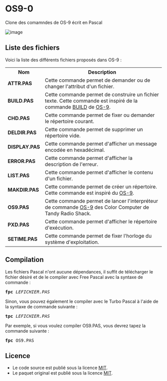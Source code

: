 # OS9-0
Clone des comamndes de OS-9 écrit en Pascal

![image](https://user-images.githubusercontent.com/11842176/160869302-3bc16cf6-ef68-4752-83a9-822abcf0ba89.png)

<h2>Liste des fichiers</h2>

Voici la liste des différents fichiers proposés dans OS-9 :

<table>
		<tr>
			<th>Nom</th>
			<th>Description</th>	
		</tr>
		<tr>
			<td><b>ATTR.PAS</b></td>
			<td>Cette commande permet de demander ou de changer l'attribut d'un fichier.</td>
		</tr>
      <tr>
			<td><b>BUILD.PAS</b></td>
			<td>Cette commande permet de construire un fichier texte. Cette commande est inspiré de la commande <a href="https://www.gladir.com/OS/OS9/build.htm">BUILD</a> de <a href="https://www.gladir.com/OS/OS9/intro.htm">OS-9</a>.</td>
		</tr>		
	   <tr>
			<td><b>CHD.PAS</b></td>
			<td>Cette commande permet de fixer ou demander le répertoire courant.</td>
		</tr>	
	   <tr>
			<td><b>DELDIR.PAS</b></td>
			<td>Cette commande permet de supprimer un répertoire vide.</td>
		</tr>
     <tr>
			<td><b>DISPLAY.PAS</b></td>
			<td>Cette commande permet d'afficher un message encodée en hexadécimal.</td>
		</tr>
	    <tr>
			<td><b>ERROR.PAS</b></td>
			<td>Cette commande permet d'afficher la description de l'erreur.</td>
		</tr>
	<tr>
		<td><b>LIST.PAS</b></td>
		<td>Cette commande permet d'afficher le contenu d'un fichier.</td>
	</tr>
	   <tr>
			<td><b>MAKDIR.PAS</b></td>
			<td>Cette commande permet de créer un répertoire. Cette commande est inspiré du <a href="https://www.gladir.com/OS/OS9/intro.htm">OS-9</a>.</td>
		</tr>	
    <tr>
			<td><b>OS9.PAS</b></td>
			<td>Cette commande permet de lancer l'interpréteur de commande <a href="https://www.gladir.com/OS/OS9/intro.htm">OS-9</a> des Color Computer de Tandy Radio Shack.</td>
		</tr>
	   <tr>
			<td><b>PXD.PAS</b></td>
			<td>Cette commande permet d'afficher le répertoire d'exécution.</td>
		</tr>
    <tr>
			<td><b>SETIME.PAS</b></td>
			<td>Cette commande permet de fixer l'horloge du système d'exploitation.</td>
		</tr>	
	</table>
	

<h2>Compilation</h2>
	
Les fichiers Pascal n'ont aucune dépendances, il suffit de télécharger le fichier désiré et de le compiler avec Free Pascal avec la syntaxe de commande  :

<pre><b>fpc</b> <i>LEFICHIER.PAS</i></pre>
	
Sinon, vous pouvez également le compiler avec le Turbo Pascal à l'aide de la syntaxe de commande suivante :	

<pre><b>tpc</b> <i>LEFICHIER.PAS</i></pre>
	
Par exemple, si vous voulez compiler OS9.PAS, vous devrez tapez la commande suivante :

<pre><b>fpc</b> OS9.PAS</pre>
	
<h2>Licence</h2>
<ul>
 <li>Le code source est publié sous la licence <a href="https://github.com/gladir/OS9-0/blob/master/LICENSE">MIT</a>.</li>
 <li>Le paquet original est publié sous la licence <a href="https://github.com/gladir/OS9-0/blob/master/LICENSE">MIT</a>.</li>
</ul>

